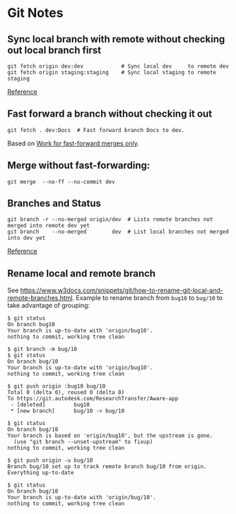 # Git Notes

## Sync local branch with remote without checking out local branch first
```
git fetch origin dev:dev            # Sync local dev     to remote dev
git fetch origin staging:staging    # Sync local staging to remote staging
```
[Reference](https://stackoverflow.com/a/12276041)    

## Fast forward a branch without checking it out
```
git fetch . dev:Docs  # Fast forward branch Docs to dev.
```
Based on [Work for fast-forward merges only](https://stackoverflow.com/a/17722977/2868437).

## Merge without fast-forwarding:

    git merge  --no-ff --no-commit dev
    
## Branches and Status
```
git branch -r --no-merged origin/dev  # Lists remote branches not merged into remote dev yet
git branch    --no-merged        dev  # List local branches not merged into dev yet
```
[Reference](https://stackoverflow.com/a/12276041)    


## Rename local and remote branch
See <https://www.w3docs.com/snippets/git/how-to-rename-git-local-and-remote-branches.html>.
Example to rename branch from `bug10` to `bug/10` to take advantage of grouping:
```
$ git status
On branch bug10
Your branch is up-to-date with 'origin/bug10'.
nothing to commit, working tree clean

$ git branch -m bug/10
$ git status
On branch bug/10
Your branch is up-to-date with 'origin/bug10'.
nothing to commit, working tree clean

$ git push origin :bug10 bug/10
Total 0 (delta 0), reused 0 (delta 0)
To https://git.autodesk.com/ResearchTransfer/Aware-app
 - [deleted]         bug10
 * [new branch]      bug/10 -> bug/10

$ git status
On branch bug/10
Your branch is based on 'origin/bug10', but the upstream is gone.
  (use "git branch --unset-upstream" to fixup)
nothing to commit, working tree clean

$ git push origin -u bug/10
Branch bug/10 set up to track remote branch bug/10 from origin.
Everything up-to-date

$ git status
On branch bug/10
Your branch is up-to-date with 'origin/bug/10'.
nothing to commit, working tree clean
```
